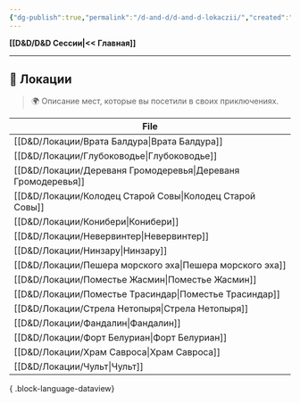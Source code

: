 ```yaml
---
{"dg-publish":true,"permalink":"/d-and-d/d-and-d-lokaczii/","created":"2024-02-19T19:15:28.319+03:00","updated":"2023-12-27T13:39:47.250+03:00"}
---
```


**[[D&D/D&D Сессии\|<< Главная]]** 

---
## 🏰 Локации
> 🌍 Описание мест, которые вы посетили в своих приключениях.

| File                                                            |
| --------------------------------------------------------------- |
| [[D&D/Локации/Врата Балдура\|Врата Балдура]]                 |
| [[D&D/Локации/Глубоководье\|Глубоководье]]                   |
| [[D&D/Локации/Дереваня Громодеревья\|Дереваня Громодеревья]] |
| [[D&D/Локации/Колодец Старой Совы\|Колодец Старой Совы]]     |
| [[D&D/Локации/Конибери\|Конибери]]                           |
| [[D&D/Локации/Невервинтер\|Невервинтер]]                     |
| [[D&D/Локации/Нинзару\|Нинзару]]                             |
| [[D&D/Локации/Пешера морского эха\|Пешера морского эха]]     |
| [[D&D/Локации/Поместье Жасмин\|Поместье Жасмин]]             |
| [[D&D/Локации/Поместье Трасиндар\|Поместье Трасиндар]]       |
| [[D&D/Локации/Стрела Нетопыря\|Стрела Нетопыря]]             |
| [[D&D/Локации/Фандалин\|Фандалин]]                           |
| [[D&D/Локации/Форт Белуриан\|Форт Белуриан]]                 |
| [[D&D/Локации/Храм Савроса\|Храм Савроса]]                   |
| [[D&D/Локации/Чульт\|Чульт]]                                 |

{ .block-language-dataview}
